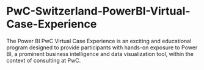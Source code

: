 # PwC-Switzerland-PowerBI-Virtual-Case-Experience
The Power BI PwC Virtual Case Experience is an exciting and educational program designed to provide participants with hands-on exposure to Power BI, a prominent business intelligence and data visualization tool, within the context of consulting at PwC.

